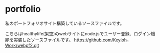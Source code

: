 # portfolio
私のポートフォリオサイト構築しているソースファイルです。

こちらはhealthylife(架空)のwebサイトにnode.jsでユーザー登録、ログイン機能を実装したソースファイルです。
https://github.com/Keyloh-Work/webpf2.git
